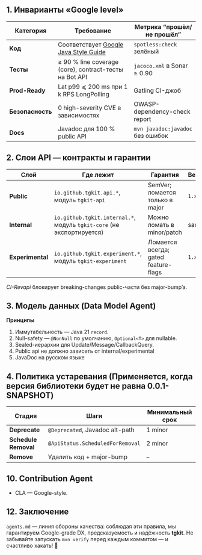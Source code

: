 ## 1. Инварианты «Google level»

| Категория        | Требование                                                                                  | Метрика “прошёл/не прошёл”       |
|------------------|---------------------------------------------------------------------------------------------|----------------------------------|
| **Код**          | Соответствует [Google Java Style Guide](https://google.github.io/styleguide/javaguide.html) | `spotless:check` зелёный         |
| **Тесты**        | ≥ 90 % line coverage (core), contract-тесты на Bot API                                      | `jacoco.xml` в Sonar ≥ 0.90      |
| **Prod-Ready**   | Lat p99 ⩽ 200 ms при 1 k RPS LongPolling                                                    | Gatling CI-джоб                  |
| **Безопасность** | 0 high-severity CVE в зависимостях                                                          | OWASP-dependency-check report    |
| **Docs**         | Javadoc для 100 % public API                                                                | `mvn javadoc:javadoc` без ошибок |

## 2. Слои API — контракты и гарантии

| Слой             | Где лежит                                                             | Гарантия                             | Версионирование |
|------------------|-----------------------------------------------------------------------|--------------------------------------|-----------------|
| **Public**       | `io.github.tgkit.api.*`, модуль `tgkit-api`                           | SemVer; ломается только в major      | `1.x.y`         |
| **Internal**     | `io.github.tgkit.internal.*`, модуль `tgkit-core` (не экспортируется) | Можно ломать в minor/patch           | same as core    |
| **Experimental** | `io.github.tgkit.experiment.*`, модуль `tgkit-experiment`             | Ломается всегда; gated feature-flags | `1.x.y-alpha-n` |

*CI-Revapi* блокирует breaking-changes public-части без major-bump’a.

## 3. Модель данных (Data Model Agent)

**Принципы**

1. Иммутабельность — Java 21 `record`.
2. Null-safety — `@NonNull` по умолчанию, `Optional<T>` для nullable.
3. Sealed-иерархии для Update/Message/CallbackQuery.
4. Public api не должно зависеть от internal/experimental
5. JavaDoc на русском языке

## 4. Политика устаревания (Применяется, когда версия библиотеки будет не равна 0.0.1-SNAPSHOT)

| Стадия               | Шаги                             | Минимальный срок |
|----------------------|----------------------------------|------------------|
| **Deprecate**        | `@Deprecated`, Javadoc alt-path  | 1 minor          |
| **Schedule Removal** | `@ApiStatus.ScheduledForRemoval` | 2 minor          |
| **Remove**           | Удалить код + major-bump         | –                |

## 10. Contribution Agent

* CLA — Google-style.

## 12. Заключение

`agents.md` — линия обороны качества: соблюдая эти правила, мы гарантируем Google-grade DX,
предсказуемость и надёжность **tgkit**.
Не забывайте запускать `mvn verify` перед каждым коммитом ― и счастливо хакать! 🚀